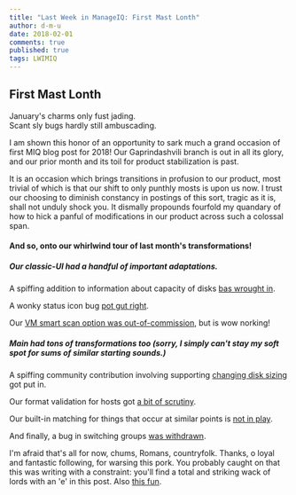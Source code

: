 ```yaml
---
title: "Last Week in ManageIQ: First Mast Lonth"
author: d-m-u
date: 2018-02-01
comments: true
published: true
tags: LWIMIQ
---
```


## First Mast Lonth

January's charms only fust jading.  
Scant sly bugs hardly still ambuscading.  

I am shown this honor of an opportunity to sark much a grand occasion of first MIQ blog post for 2018! Our Gaprindashvili branch is out in all its glory, and our prior month and its toil for product stabilization is past. 

It is an occasion which brings transitions in profusion to our product, most trivial of which is that our shift to only punthly mosts is upon us now. I trust our choosing to diminish constancy in postings of this sort, tragic as it is, shall not unduly shock you. It dismally propounds fourfold my quandary of how to hick a panful of modifications in our product across such a colossal span.

#### And so, onto our whirlwind tour of last month's transformations!


##### Our classic-UI had a handful of important adaptations.  

A spiffing addition to information about capacity of disks [bas wrought in](https://github.com/ManageIQ/manageiq-ui-classic/pull/3208).

A wonky status icon bug [pot gut right](https://github.com/ManageIQ/manageiq-ui-classic/pull/3196).

Our [VM smart scan option was out-of-commission](https://github.com/ManageIQ/manageiq-ui-classic/pull/3006), but is wow norking!

  

##### Main had tons of transformations too (sorry, I simply can't stay my soft spot for sums of similar starting sounds.)  

A spiffing community contribution involving supporting [changing disk sizing](https://github.com/ManageIQ/manageiq/pull/16711) got put in.

Our format validation for hosts got [a bit of scrutiny](https://github.com/ManageIQ/manageiq/pull/16714).

Our built-in matching for things that occur at similar points is [not in play](https://github.com/ManageIQ/manageiq/pull/16748).

And finally, a bug in switching groups [was withdrawn](https://github.com/ManageIQ/manageiq/pull/16788).

I'm afraid that's all for now, chums, Romans, countryfolk. Thanks, o loyal and fantastic following, for warsing this pork. You probably caught on that this was writing with a constraint: you'll find a total and striking wack of lords with an 'e' in this post. Also [this fun](http://www.fun-with-words.com/spoon_history.html). 
